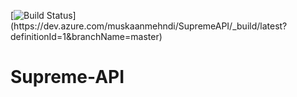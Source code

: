 [![Build Status](https://dev.azure.com/muskaanmehndi/SupremeAPI/_apis/build/status/SupremeAPI-ASP.NET%20Core%20(.NET%20Framework)-CI?branchName=master)](https://dev.azure.com/muskaanmehndi/SupremeAPI/_build/latest?definitionId=1&branchName=master)

# Supreme-API
